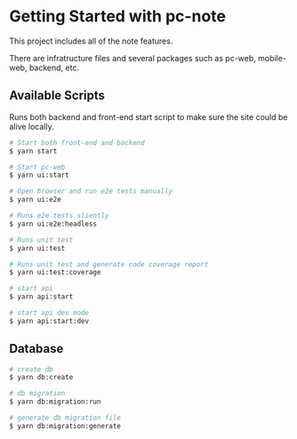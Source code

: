 # Getting Started with pc-note

This project includes all of the note features.

There are infratructure files and several packages such as pc-web, mobile-web, backend, etc.

## Available Scripts

Runs both backend and front-end start script to make sure the site could be alive locally.

```bash
# Start both front-end and backend
$ yarn start

# Start pc-web
$ yarn ui:start

# Open browser and run e2e tests manually
$ yarn ui:e2e

# Runs e2e tests sliently
$ yarn ui:e2e:headless

# Runs unit test
$ yarn ui:test

# Runs unit test and generate code coverage report
$ yarn ui:test:coverage

# start api
$ yarn api:start

# start api dev mode
$ yarn api:start:dev
```

## Database

```bash
# create db
$ yarn db:create

# db migration
$ yarn db:migration:run

# generate db migration file
$ yarn db:migration:generate
```
